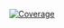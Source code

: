 [![Coverage](https://img.shields.io/badge/Coverage-82%25-brightgreen)](PDS-CuriousMind/target/site/jacoco/index.html)
